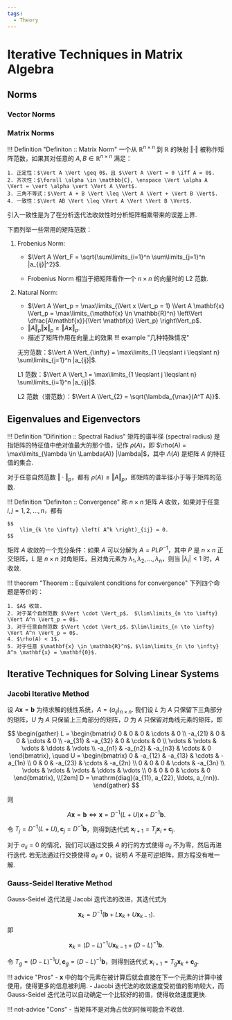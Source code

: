 ```yaml
---
tags: 
  - Theory
---
```



# Iterative Techniques in Matrix Algebra

## Norms

### Vector Norms

### Matrix Norms

!!! Definition "Definiton :: Matrix Norm"
    一个从 $\mathbb{R}^{n\times n}$ 到 $\mathbb{R}$ 的映射 $\Vert \cdot \Vert$ 被称作矩阵范数，如果其对任意的 $A, B \in \mathbb{R}^{n\times n}$ 满足：

    1. 正定性：$\Vert A \Vert \geq 0$，且 $\Vert A \Vert = 0 \iff A = 0$.
    2. 齐次性：$\forall \alpha \in \mathbb{C}, \enspace \Vert \alpha A \Vert = \vert \alpha \vert \Vert A \Vert$.
    3. 三角不等式：$\Vert A + B \Vert \leq \Vert A \Vert + \Vert B \Vert$.
    4. 一致性：$\Vert AB \Vert \leq \Vert A \Vert \Vert B \Vert$.

引入一致性是为了在分析迭代法收敛性时分析矩阵相乘带来的误差上界.

下面列举一些常用的矩阵范数：

1. Frobenius Norm: 
   
    - $\Vert A \Vert_F = \sqrt{\sum\limits_{i=1}^n \sum\limits_{j=1}^n |a_{ij}|^2}$.
   
    - Frobenius Norm 相当于把矩阵看作一个 $n \times n$ 的向量时的 L2 范数.

2. Natural Norm:
    
    - $\Vert A \Vert_p = \max\limits_{\Vert x \Vert_p = 1} \Vert A \mathbf{x} \Vert_p = \max\limits_{\mathbf{x} \in \mathbb{R}^n} \left\Vert \dfrac{A\mathbf{x}}{\Vert \mathbf{x} \Vert_p} \right\Vert_p$.
    - $\Vert A \Vert_p \Vert \mathbf{x} \Vert_p \geqslant \Vert A \mathbf{x} \Vert_p$.
    - 描述了矩阵作用在向量上的效果
!!! example "几种特殊情况"

    无穷范数：$\Vert A \Vert_{\infty} = \max\limits_{1 \leqslant i \leqslant n} \sum\limits_{j=1}^n |a_{ij}|$.

    L1 范数：$\Vert A \Vert_1 = \max\limits_{1 \leqslant j \leqslant n} \sum\limits_{i=1}^n |a_{ij}|$.

    L2 范数（谱范数）：$\Vert A \Vert_{2} = \sqrt{\lambda_{\max}(A^T A)}$.

## Eigenvalues and Eigenvectors

!!! Definition "Difinition :: Spectral Radius"
    矩阵的谱半径 (spectral radius) 是指矩阵的特征值中绝对值最大的那个值，记作 $\rho(A)$，即 $\rho(A) = \max\limits_{\lambda \in \Lambda(A)} |\lambda|$，其中 $\Lambda(A)$ 是矩阵 $A$ 的特征值的集合.

对于任意自然范数 $\Vert \cdot \Vert_p$，都有 $\rho(A) \leq \Vert A \Vert_p$，即矩阵的谱半径小于等于矩阵的范数.

!!! Definition "Definiton :: Convergence"
    称 $n \times n$ 矩阵 $A$ 收敛，如果对于任意 $i, j = 1, 2, \ldots , n$，都有
    
    $$
        \lim_{k \to \infty} \left( A^k \right)_{ij} = 0.
    $$

矩阵 $A$ 收敛的一个充分条件：如果 $A$ 可以分解为 $A = P L P^{-1}$，其中 $P$ 是 $n \times n$ 正交矩阵，$L$ 是 $n \times n$ 对角矩阵，且对角元素为 $\lambda_1, \lambda_2, \ldots, \lambda_n$，则当 $|\lambda_i| < 1$ 时，$A$ 收敛.

!!! theorem "Theorem :: Equivalent conditions for convergence"
    下列四个命题是等价的：

    1. $A$ 收敛.
    2. 对于某个自然范数 $\Vert \cdot \Vert_p$， $\lim\limits_{n \to \infty} \Vert A^n \Vert_p = 0$.
    3. 对于任意自然范数 $\Vert \cdot \Vert_p$，$\lim\limits_{n \to \infty} \Vert A^n \Vert_p = 0$.
    4. $\rho(A) < 1$.
    5. 对于任意 $\mathbf{x} \in \mathbb{R}^n$，$\lim\limits_{n \to \infty} A^n \mathbf{x} = \mathbf{0}$.

## Iterative Techniques for Solving Linear Systems

### Jacobi Iterative Method

设 $A\mathbf{x} = \mathbf{b}$ 为待求解的线性系统，$A = (a_{ij})_{n \times n}$. 我们设 $L$ 为 $A$ 只保留下三角部分的矩阵，$U$ 为 $A$ 只保留上三角部分的矩阵，$D$ 为 $A$ 只保留对角线元素的矩阵，即

$$
    \begin{gather}
        L = \begin{bmatrix}
            0 & 0 & 0 & \cdots & 0 \\
            -a_{21} & 0 & 0 & \cdots & 0 \\
            -a_{31} & -a_{32} & 0 & \cdots & 0 \\
            \vdots & \vdots & \vdots & \ddots & \vdots \\
            -a_{n1} & -a_{n2} & -a_{n3} & \cdots & 0
        \end{bmatrix}, \quad
        U = \begin{bmatrix}
            0 & -a_{12} & -a_{13} & \cdots & -a_{1n} \\
            0 & 0 & -a_{23} & \cdots & -a_{2n} \\
            0 & 0 & 0 & \cdots & -a_{3n} \\
            \vdots & \vdots & \vdots & \ddots & \vdots \\
            0 & 0 & 0 & \cdots & 0
        \end{bmatrix}, \\[2em]
        D = \mathrm{diag}(a_{11}, a_{22}, \ldots, a_{nn}).
    \end{gather}
$$

则

$$
    A \mathbf{x} = \mathbf{b} \iff \mathbf{x} = D^{-1} (L + U) \mathbf{x} + D^{-1} \mathbf{b}.
$$

令 $T_j = D^{-1} (L + U), \mathbf{c}_j = D^{-1} \mathbf{b}$，则得到迭代式 $\mathbf{x}_{i + 1} = T_j \mathbf{x}_i + \mathbf{c}_j$.

对于 $a_{ii} = 0$ 的情况，我们可以通过交换 $A$ 的行的方式使得 $a_{ii}$ 不为零，然后再进行迭代. 若无法通过行交换使得 $a_{ii} \neq 0$，说明 $A$ 不是可逆矩阵，原方程没有唯一解.

### Gauss-Seidel Iterative Method

Gauss-Seidel 迭代法是 Jacobi 迭代法的改进，其迭代式为

$$
    \mathbf{x}_k = D^{-1} (\mathbf{b} + L \mathbf{x}_k + U \mathbf{x}_{k-1}).
$$

即

$$
    \mathbf{x}_k = (D - L)^{-1} U \mathbf{x}_{k-1} + (D - L)^{-1} \mathbf{b}.
$$

令 $T_g = (D - L)^{-1} U, \mathbf{c}_g = (D - L)^{-1} \mathbf{b}$，则得到迭代式 $\mathbf{x}_{i+1} = T_g \mathbf{x}_k + \mathbf{c}_g$.

!!! advice "Pros"
    - $\mathbf{x}$ 中的每个元素在被计算后就会直接在下一个元素的计算中被使用，使得更多的信息被利用.
    - Jacobi 迭代法的收敛速度受初值的影响较大，而 Gauss-Seidel 迭代法可以自动确定一个比较好的初值，使得收敛速度更快.

!!! not-advice "Cons"
    - 当矩阵不是对角占优的时候可能会不收敛.


